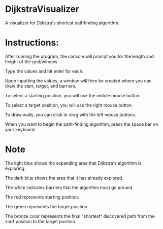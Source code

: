 # DijkstraVisualizer
A visualizer for Dijkstra's shortest pathfinding algorithm.

# Instructions:
After running the program, the console will prompt you for the length and height of the grid/window.

Type the values and hit enter for each.

Upon inputting the values, a window will then be created where you can draw the start, target, and barriers.

To select a starting position, you will use the middle mouse button.

To select a target position, you will use the right mouse button.

To draw walls, you can click or drag with the left mouse buttons.

When you want to begin the path-finding algorithm, press the space bar on your keyboard.

# Note
The light blue shows the expanding area that Dijkstra's algorithm is exploring.

The dark blue shows the area that it has already explored.

The white indicates barriers that the algorithm must go around.

The red represents starting position.

The green represents the target position.

The bronze color represents the final "shortest" discovered path from the start position to the target position.
